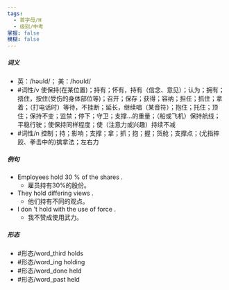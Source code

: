 ```yaml
---
tags:
  - 首字母/H
  - 级别/中考
掌握: false
模糊: false
---
```

##### 词义
- 英：/həʊld/； 美：/hoʊld/
- #词性/v  使保持(在某位置)；持有；怀有，持有（信念、意见）；认为；拥有；捂住，按住(受伤的身体部位等)；召开；保存；获得；容纳；担任；抓住；拿着；（打电话时）等待，不挂断；延长，继续唱（某音符）；抱住；托住；顶住；保持不变；监禁；停下；守卫；支撑…的重量；（船或飞机）保持航线；平稳行驶；使保持同样程度；使（注意力或兴趣）持续不减
- #词性/n  控制；持；影响；支撑；拿；抓；抱；握；货舱；支撑点；(尤指摔跤、拳击中的)擒拿法；左右力
##### 例句
- Employees hold 30 % of the shares .
	- 雇员持有30%的股份。
- They hold differing views .
	- 他们持有不同的观点。
- I don 't hold with the use of force .
	- 我不赞成使用武力。
##### 形态
- #形态/word_third holds
- #形态/word_ing holding
- #形态/word_done held
- #形态/word_past held
